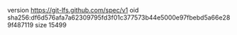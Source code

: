 version https://git-lfs.github.com/spec/v1
oid sha256:df6d576afa7a62309795fd3f01c377573b44e5000e97fbebd5a66e289f487119
size 15499
